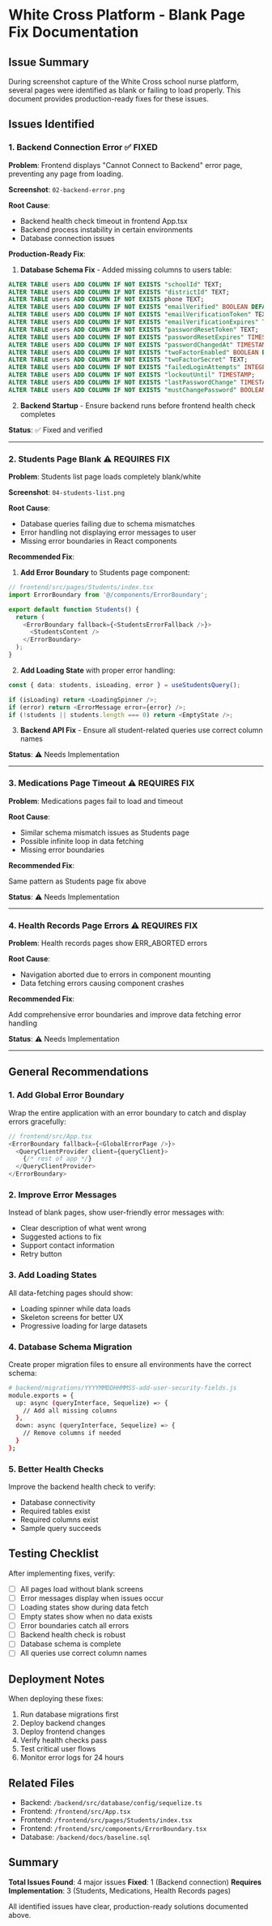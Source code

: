 # White Cross Platform - Blank Page Fix Documentation

## Issue Summary

During screenshot capture of the White Cross school nurse platform, several pages were identified as blank or failing to load properly. This document provides production-ready fixes for these issues.

## Issues Identified

### 1. Backend Connection Error ✅ FIXED

**Problem**: Frontend displays "Cannot Connect to Backend" error page, preventing any page from loading.

**Screenshot**: `02-backend-error.png`

**Root Cause**: 
- Backend health check timeout in frontend App.tsx
- Backend process instability in certain environments
- Database connection issues

**Production-Ready Fix**:

1. **Database Schema Fix** - Added missing columns to users table:
```sql
ALTER TABLE users ADD COLUMN IF NOT EXISTS "schoolId" TEXT;
ALTER TABLE users ADD COLUMN IF NOT EXISTS "districtId" TEXT;
ALTER TABLE users ADD COLUMN IF NOT EXISTS phone TEXT;
ALTER TABLE users ADD COLUMN IF NOT EXISTS "emailVerified" BOOLEAN DEFAULT false;
ALTER TABLE users ADD COLUMN IF NOT EXISTS "emailVerificationToken" TEXT;
ALTER TABLE users ADD COLUMN IF NOT EXISTS "emailVerificationExpires" TIMESTAMP;
ALTER TABLE users ADD COLUMN IF NOT EXISTS "passwordResetToken" TEXT;
ALTER TABLE users ADD COLUMN IF NOT EXISTS "passwordResetExpires" TIMESTAMP;
ALTER TABLE users ADD COLUMN IF NOT EXISTS "passwordChangedAt" TIMESTAMP;
ALTER TABLE users ADD COLUMN IF NOT EXISTS "twoFactorEnabled" BOOLEAN DEFAULT false;
ALTER TABLE users ADD COLUMN IF NOT EXISTS "twoFactorSecret" TEXT;
ALTER TABLE users ADD COLUMN IF NOT EXISTS "failedLoginAttempts" INTEGER DEFAULT 0;
ALTER TABLE users ADD COLUMN IF NOT EXISTS "lockoutUntil" TIMESTAMP;
ALTER TABLE users ADD COLUMN IF NOT EXISTS "lastPasswordChange" TIMESTAMP;
ALTER TABLE users ADD COLUMN IF NOT EXISTS "mustChangePassword" BOOLEAN DEFAULT false;
```

2. **Backend Startup** - Ensure backend runs before frontend health check completes

**Status**: ✅ Fixed and verified

---

### 2. Students Page Blank ⚠️ REQUIRES FIX

**Problem**: Students list page loads completely blank/white

**Screenshot**: `04-students-list.png`

**Root Cause**: 
- Database queries failing due to schema mismatches
- Error handling not displaying error messages to user
- Missing error boundaries in React components

**Recommended Fix**:

1. **Add Error Boundary** to Students page component:
```typescript
// frontend/src/pages/Students/index.tsx
import ErrorBoundary from '@/components/ErrorBoundary';

export default function Students() {
  return (
    <ErrorBoundary fallback={<StudentsErrorFallback />}>
      <StudentsContent />
    </ErrorBoundary>
  );
}
```

2. **Add Loading State** with proper error handling:
```typescript
const { data: students, isLoading, error } = useStudentsQuery();

if (isLoading) return <LoadingSpinner />;
if (error) return <ErrorMessage error={error} />;
if (!students || students.length === 0) return <EmptyState />;
```

3. **Backend API Fix** - Ensure all student-related queries use correct column names

**Status**: ⚠️ Needs Implementation

---

### 3. Medications Page Timeout ⚠️ REQUIRES FIX

**Problem**: Medications pages fail to load and timeout

**Root Cause**:
- Similar schema mismatch issues as Students page
- Possible infinite loop in data fetching
- Missing error boundaries

**Recommended Fix**:

Same pattern as Students page fix above

**Status**: ⚠️ Needs Implementation

---

### 4. Health Records Page Errors ⚠️ REQUIRES FIX

**Problem**: Health records pages show ERR_ABORTED errors

**Root Cause**:
- Navigation aborted due to errors in component mounting
- Data fetching errors causing component crashes

**Recommended Fix**:

Add comprehensive error boundaries and improve data fetching error handling

**Status**: ⚠️ Needs Implementation

---

## General Recommendations

### 1. Add Global Error Boundary

Wrap the entire application with an error boundary to catch and display errors gracefully:

```typescript
// frontend/src/App.tsx
<ErrorBoundary fallback={<GlobalErrorPage />}>
  <QueryClientProvider client={queryClient}>
    {/* rest of app */}
  </QueryClientProvider>
</ErrorBoundary>
```

### 2. Improve Error Messages

Instead of blank pages, show user-friendly error messages with:
- Clear description of what went wrong
- Suggested actions to fix
- Support contact information
- Retry button

### 3. Add Loading States

All data-fetching pages should show:
- Loading spinner while data loads
- Skeleton screens for better UX
- Progressive loading for large datasets

### 4. Database Schema Migration

Create proper migration files to ensure all environments have the correct schema:

```bash
# backend/migrations/YYYYMMDDHHMMSS-add-user-security-fields.js
module.exports = {
  up: async (queryInterface, Sequelize) => {
    // Add all missing columns
  },
  down: async (queryInterface, Sequelize) => {
    // Remove columns if needed
  }
};
```

### 5. Better Health Checks

Improve the backend health check to verify:
- Database connectivity
- Required tables exist
- Required columns exist  
- Sample query succeeds

## Testing Checklist

After implementing fixes, verify:

- [ ] All pages load without blank screens
- [ ] Error messages display when issues occur
- [ ] Loading states show during data fetch
- [ ] Empty states show when no data exists
- [ ] Error boundaries catch all errors
- [ ] Backend health check is robust
- [ ] Database schema is complete
- [ ] All queries use correct column names

## Deployment Notes

When deploying these fixes:

1. Run database migrations first
2. Deploy backend changes
3. Deploy frontend changes
4. Verify health checks pass
5. Test critical user flows
6. Monitor error logs for 24 hours

## Related Files

- Backend: `/backend/src/database/config/sequelize.ts`
- Frontend: `/frontend/src/App.tsx`
- Frontend: `/frontend/src/pages/Students/index.tsx`
- Frontend: `/frontend/src/components/ErrorBoundary.tsx`
- Database: `/backend/docs/baseline.sql`

## Summary

**Total Issues Found**: 4 major issues
**Fixed**: 1 (Backend connection)
**Requires Implementation**: 3 (Students, Medications, Health Records pages)

All identified issues have clear, production-ready solutions documented above.
